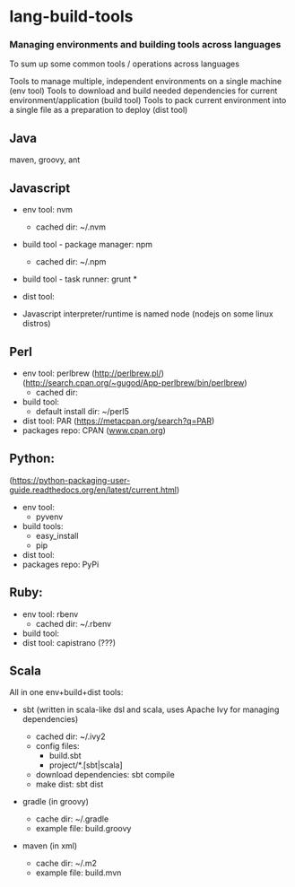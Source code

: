 # lang-build-tools
### Managing environments and building tools across languages

To sum up some common tools / operations across languages

Tools to manage multiple, independent environments on a single machine (env tool)
Tools to download and build needed dependencies for current environment/application (build tool)
Tools to pack current environment into a single file as a preparation to deploy (dist tool)

## Java
maven, groovy, ant

## Javascript
* env tool: nvm
  * cached dir: ~/.nvm
* build tool - package manager: npm
  * cached dir: ~/.npm
* build tool - task runner: grunt
  * 
* dist tool:

* Javascript interpreter/runtime is named node (nodejs on some linux distros)

## Perl
* env tool: perlbrew (http://perlbrew.pl/) (http://search.cpan.org/~gugod/App-perlbrew/bin/perlbrew)
  * cached dir:
* build tool:
  * default install dir: ~/perl5
* dist tool: PAR (https://metacpan.org/search?q=PAR)
* packages repo: CPAN (www.cpan.org)

## Python: 
(https://python-packaging-user-guide.readthedocs.org/en/latest/current.html)
* env tool:
  * pyvenv
* build tools:
  * easy_install
  * pip
* dist tool:
* packages repo: PyPi

## Ruby:
* env tool: rbenv
  * cached dir: ~/.rbenv
* build tool:
* dist tool: capistrano (???)

## Scala
All in one env+build+dist tools:
* sbt (written in scala-like dsl and scala, uses Apache Ivy for managing dependencies)
  * cached dir: ~/.ivy2
  * config files:
    * build.sbt
    * project/*.[sbt|scala]
  * download dependencies: sbt compile
  * make dist: sbt dist
  
* gradle (in groovy)
  * cache dir: ~/.gradle
  * example file: build.groovy
  
* maven (in xml)
  * cache dir: ~/.m2
  * example file: build.mvn
